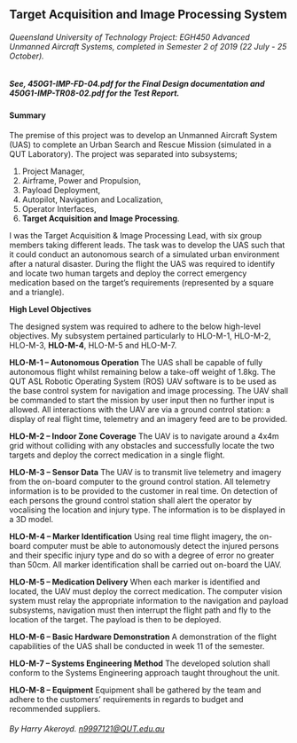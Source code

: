 ## Target Acquisition and Image Processing System
###### Queensland University of Technology Project: EGH450 Advanced Unmanned Aircraft Systems, completed in Semester 2 of 2019 (22 July - 25 October).

##### See, 450G1-IMP-FD-04.pdf for the Final Design documentation and 450G1-IMP-TR08-02.pdf for the Test Report.

#### Summary
The premise of this project was to develop an Unmanned Aircraft System (UAS) to complete an Urban Search and Rescue Mission (simulated in a QUT Laboratory). The project was separated into subsystems;

1. Project Manager,
2. Airframe, Power and Propulsion,
3. Payload Deployment,
4. Autopilot, Navigation and Localization,
5. Operator Interfaces,
6. **Target Acquisition and Image Processing**. 

I was the Target Acquisition \& Image Processing Lead, with six group members taking different leads. The task was to develop the UAS such that it could conduct an autonomous search of a simulated urban environment after a natural disaster. During the flight the UAS was required to identify and locate two human targets and deploy the correct emergency medication based on the target’s requirements (represented by a square and a triangle).

**High Level Objectives**

The designed system was required to adhere to the below high-level objectives. My subsystem pertained particularly to HLO-M-1, HLO-M-2, HLO-M-3, **HLO-M-4**, HLO-M-5 and HLO-M-7.

**HLO-M-1 – Autonomous Operation**
The UAS shall be capable of fully autonomous flight whilst remaining below a take-off weight of 1.8kg. The QUT ASL Robotic Operating System (ROS) UAV software is to be used as the base control system for navigation and image processing. The UAV shall be commanded to start the mission by user input then no further input is allowed. All interactions with the UAV are via a ground control station: a display of real flight time, telemetry and an imagery feed are to be provided.

**HLO-M-2 – Indoor Zone Coverage**
The UAV is to navigate around a 4x4m grid without colliding with any obstacles and successfully locate the two targets and deploy the correct medication in a single flight.

**HLO-M-3 – Sensor Data**
The UAV is to transmit live telemetry and imagery from the on-board computer to the ground control station. All telemetry information is to be provided to the customer in real time. On detection of each persons the ground control station shall alert the operator by vocalising the location and injury type. The information is to be displayed in a 3D model. 

**HLO-M-4 – Marker Identification**
Using real time flight imagery, the on-board computer must be able to autonomously detect the injured persons and their specific injury type and do so with a degree of error no greater than 50cm. All marker identification shall be carried out on-board the UAV.

**HLO-M-5 – Medication Delivery**
When each marker is identified and located, the UAV must deploy the correct medication. The computer vision system must relay the appropriate information to the navigation and payload subsystems, navigation must then interrupt the flight path and fly to the location of the target. The payload is then to be deployed.

**HLO-M-6 – Basic Hardware Demonstration**
A demonstration of the flight capabilities of the UAS shall be conducted in week 11 of the semester.

**HLO-M-7 – Systems Engineering Method**
The developed solution shall conform to the Systems Engineering approach taught throughout the unit.

**HLO-M-8 – Equipment**
Equipment shall be gathered by the team and adhere to the customers’ requirements in regards to budget and recommended suppliers.


###### By Harry Akeroyd. n9997121@QUT.edu.au
